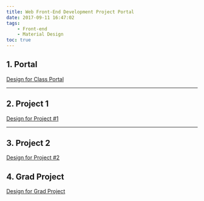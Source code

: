 ```yaml
---
title: Web Front-End Development Project Portal
date: 2017-09-11 16:47:02
tags:
    - Front-end
    - Material Design
toc: true
---
```


## 1. Portal 
[Design for Class Portal](http://alwa.info/2017/10/22/Web-Front-End-Development-Project-Portal-Portal-Design/)

---

## 2. Project 1
[Design for Project #1](http://alwa.info/2017/10/22/Web-Front-End-Development-Project-Portal-Project-1/)

---

## 3. Project 2
[Design for Project #2](http://alwa.info/2017/10/22/Web-Front-End-Development-Project-Portal-Project-2/)


## 4. Grad Project
[Design for Grad Project](http://alwa.info/2017/11/07/Web-Front-End-Development-Project-Portal-Grad-Project/)
